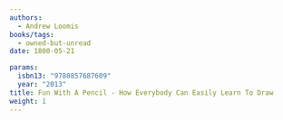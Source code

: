 ```yaml
---
authors:
  - Andrew Loomis
books/tags:
  - owned-but-unread
date: 1800-05-21

params:
  isbn13: "9780857687609"
  year: "2013"
title: Fun With A Pencil - How Everybody Can Easily Learn To Draw
weight: 1
---
```


<!--more-->
